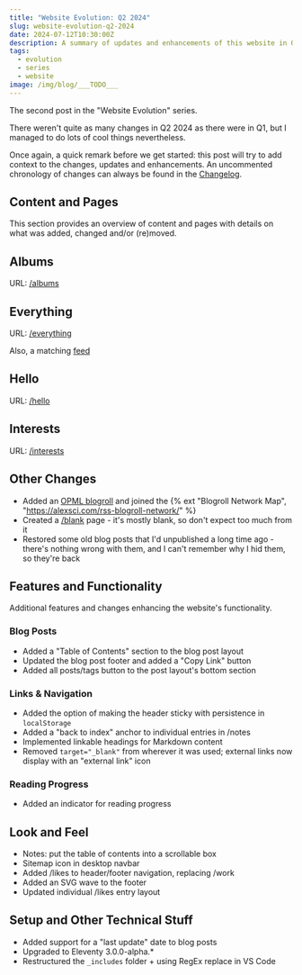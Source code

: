 ```yaml
---
title: "Website Evolution: Q2 2024"
slug: website-evolution-q2-2024
date: 2024-07-12T10:30:00Z
description: A summary of updates and enhancements of this website in Q2 2024.
tags:
  - evolution
  - series
  - website
image: /img/blog/___TODO___
---
```


The second post in the "Website Evolution" series.

There weren't quite as many changes in Q2 2024 as there were in Q1, but I managed to do lots of cool things nevertheless.

Once again, a quick remark before we get started: this post will try to add context to the changes, updates and enhancements. An uncommented chronology of changes can always be found in the [Changelog](/changelog/).

## Content and Pages

This section provides an overview of content and pages with details on what was added, changed and/or (re)moved.

## Albums

URL: [/albums](/albums/)

## Everything

URL: [/everything](/everything/)

Also, a matching [feed](/everything.xml)

## Hello

URL: [/hello](/hello/)

## Interests

URL: [/interests](/interests/)

## Other Changes

- Added an [OPML blogroll](/blogroll.opml) and joined the {% ext "Blogroll Network Map", "https://alexsci.com/rss-blogroll-network/" %}
- Created a [/blank](/blank/) page - it's mostly blank, so don't expect too much from it
- Restored some old blog posts that I'd unpublished a long time ago - there's nothing wrong with them, and I can't remember why I hid them, so they're back

## Features and Functionality

Additional features and changes enhancing the website's functionality.

### Blog Posts

- Added a "Table of Contents" section to the blog post layout
- Updated the blog post footer and added a "Copy Link" button
- Added all posts/tags button to the post layout's bottom section

### Links & Navigation

- Added the option of making the header sticky with persistence in `localStorage`
- Added a "back to index" anchor to individual entries in /notes
- Implemented linkable headings for Markdown content
- Removed `target="_blank"` from wherever it was used; external links now display with an "external link" icon

### Reading Progress

- Added an indicator for reading progress

## Look and Feel

- Notes: put the table of contents into a scrollable box
- Sitemap icon in desktop navbar
- Added /likes to header/footer navigation, replacing /work
- Added an SVG wave to the footer
- Updated individual /likes entry layout

## Setup and Other Technical Stuff

- Added support for a "last update" date to blog posts
- Upgraded to Eleventy 3.0.0-alpha.*
- Restructured the `_includes` folder + using RegEx replace in VS Code
